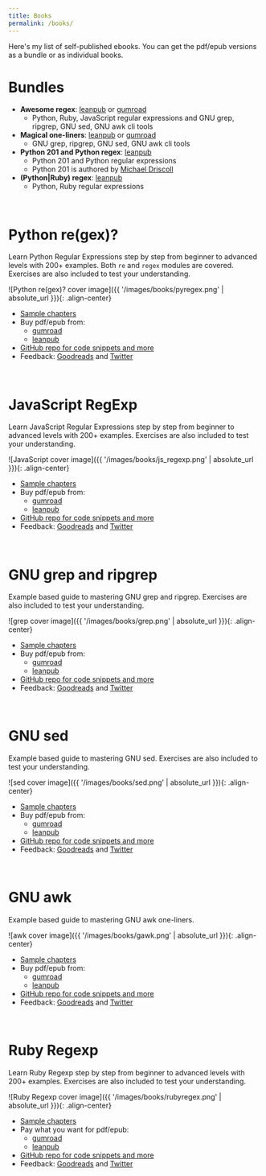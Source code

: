 ```yaml
---
title: Books
permalink: /books/
---
```


Here's my list of self-published ebooks. You can get the pdf/epub versions as a bundle or as individual books.

# Bundles

* **Awesome regex**: [leanpub](https://leanpub.com/b/regex) or [gumroad](https://gumroad.com/l/regex)
    * Python, Ruby, JavaScript regular expressions and GNU grep, ripgrep, GNU sed, GNU awk cli tools
* **Magical one-liners**: [leanpub](https://leanpub.com/b/oneliners) or [gumroad](https://gumroad.com/l/oneliners)
    * GNU grep, ripgrep, GNU sed, GNU awk cli tools
* **Python 201 and Python regex**: [leanpub](https://leanpub.com/b/python201_and_regex)
    * Python 201 and Python regular expressions
    * Python 201 is authored by [Michael Driscoll](https://www.blog.pythonlibrary.org/)
* **(Python\|Ruby) regex**: [leanpub](https://leanpub.com/b/pythonrubyregex)
    * Python, Ruby regular expressions

<br>

# Python re(gex)?

Learn Python Regular Expressions step by step from beginner to advanced levels with 200+ examples. Both `re` and `regex` modules are covered. Exercises are also included to test your understanding.

![Python re(gex)? cover image]({{ '/images/books/pyregex.png' | absolute_url }}){: .align-center}

* [Sample chapters](https://github.com/learnbyexample/py_regular_expressions/blob/master/sample_chapters/Python_Regex_sample.pdf)
* Buy pdf/epub from:
    * [gumroad](https://gumroad.com/l/py_regex)
    * [leanpub](https://leanpub.com/py_regex)
* [GitHub repo for code snippets and more](https://github.com/learnbyexample/py_regular_expressions)
* Feedback: [Goodreads](https://www.goodreads.com/book/show/47142552-python-re-gex) and [Twitter](https://twitter.com/learn_byexample)

<br>

# JavaScript RegExp

Learn JavaScript Regular Expressions step by step from beginner to advanced levels with 200+ examples. Exercises are also included to test your understanding.

![JavaScript cover image]({{ '/images/books/js_regexp.png' | absolute_url }}){: .align-center}

* [Sample chapters](https://github.com/learnbyexample/learn_js_regexp/blob/master/sample_chapters/js_regexp_sample_chapters.pdf)
* Buy pdf/epub from:
    * [gumroad](https://gumroad.com/l/js_regexp)
    * [leanpub](https://leanpub.com/js_regexp)
* [GitHub repo for code snippets and more](https://github.com/learnbyexample/learn_js_regexp)
* Feedback: [Goodreads](https://www.goodreads.com/book/show/49090622-javascript-regexp) and [Twitter](https://twitter.com/learn_byexample)

<br>

# GNU grep and ripgrep

Example based guide to mastering GNU grep and ripgrep. Exercises are also included to test your understanding.

![grep cover image]({{ '/images/books/grep.png' | absolute_url }}){: .align-center}

* [Sample chapters](https://github.com/learnbyexample/learn_gnugrep_ripgrep/blob/master/sample_chapters/grep_sample_chapters.pdf)
* Buy pdf/epub from:
    * [gumroad](https://gumroad.com/l/gnugrep_ripgrep)
    * [leanpub](https://leanpub.com/gnugrep_ripgrep)
* [GitHub repo for code snippets and more](https://github.com/learnbyexample/learn_gnugrep_ripgrep)
* Feedback: [Goodreads](https://www.goodreads.com/book/show/47406700-gnu-grep-and-ripgrep) and [Twitter](https://twitter.com/learn_byexample)

<br>

# GNU sed

Example based guide to mastering GNU sed. Exercises are also included to test your understanding.

![sed cover image]({{ '/images/books/sed.png' | absolute_url }}){: .align-center}

* [Sample chapters](https://github.com/learnbyexample/learn_gnused/blob/master/sample_chapters/sed_sample_chapters.pdf)
* Buy pdf/epub from:
    * [gumroad](https://gumroad.com/l/gnu_sed)
    * [leanpub](https://leanpub.com/gnu_sed)
* [GitHub repo for code snippets and more](https://github.com/learnbyexample/learn_gnused)
* Feedback: [Goodreads](https://www.goodreads.com/book/show/48641172-gnu-sed) and [Twitter](https://twitter.com/learn_byexample)

<br>

# GNU awk

Example based guide to mastering GNU awk one-liners.

![awk cover image]({{ '/images/books/gawk.png' | absolute_url }}){: .align-center}

* [Sample chapters](https://github.com/learnbyexample/learn_gnuawk/blob/master/sample_chapters/awk_sample_chapters.pdf)
* Buy pdf/epub from:
    * [gumroad](https://gumroad.com/l/gnu_awk)
    * [leanpub](https://leanpub.com/gnu_awk)
* [GitHub repo for code snippets and more](https://github.com/learnbyexample/learn_gnuawk)
* Feedback: [Goodreads](https://www.goodreads.com/book/show/52758608-gnu-awk) and [Twitter](https://twitter.com/learn_byexample)

<br>

# Ruby Regexp

Learn Ruby Regexp step by step from beginner to advanced levels with 200+ examples. Exercises are also included to test your understanding.

![Ruby Regexp cover image]({{ '/images/books/rubyregex.png' | absolute_url }}){: .align-center}

* [Sample chapters](https://github.com/learnbyexample/Ruby_Regexp/blob/master/sample_chapters/ruby_regexp_sample.pdf)
* Pay what you want for pdf/epub:
    * [gumroad](https://gumroad.com/l/rubyregexp)
    * [leanpub](https://leanpub.com/rubyregexp)
* [GitHub repo for code snippets and more](https://github.com/learnbyexample/Ruby_Regexp)
* Feedback: [Goodreads](https://www.goodreads.com/book/show/48641238-ruby-regexp) and [Twitter](https://twitter.com/learn_byexample)

